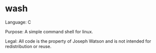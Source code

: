 # wash

Language: C

Purpose: A simple command shell for linux.

Legal: All code is the property of Joseph Watson and is not intended for redistribution or reuse.
